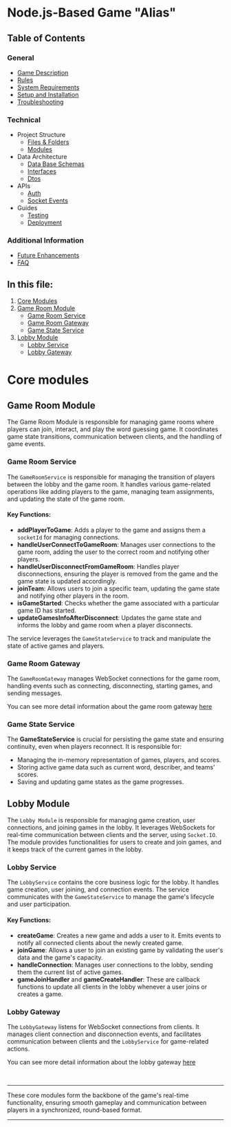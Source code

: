 # Node.js-Based Game "Alias"

## Table of Contents

### General

- [Game Description](../../README.md#game-description)
- [Rules](../../README.md#rules)
- [System Requirements](../../README.md#system-requirements)
- [Setup and Installation](../../README.md#system-requirements#setup-and-installation)
- [Troubleshooting](../../README.md#system-requirements#troubleshooting)

### Technical

- Project Structure
    - [Files & Folders](./files-and-folders.md#directory-structure)
    - [Modules](#core-modules)
- Data Architecture
    - [Data Base Schemas](./database-schemas.md#structure)
    - [Interfaces](#game-interfaces-documentation)
    - [Dtos](./dtos.md#dtos)
- APIs
    - [Auth](../APIs/auth.md#authentication)
    - [Socket Events](../APIs/socket-events.md#socket-events-documentation)
- Guides
    - [Testing](../guides/testing.md#running-tests-in-nestjs-with-jest)
    - [Deployment](../guides/deployment.md#deploying-a-nestjs-application-to-heroku)

### Additional Information

- [Future Enhancements](../future-enhancements.md#future-enhancements)
- [FAQ](../FAQ.md#faq)

## In this file:

1. [Core Modules](#core-modules)
2. [Game Room Module](#game-room-module)
   - [Game Room Service](#game-room-service)
   - [Game Room Gateway](#game-room-gateway)
   - [Game State Service](#game-state-service)
3. [Lobby Module](#lobby-module)
   - [Lobby Service](#lobby-service)
   - [Lobby Gateway](#lobby-gateway)


# Core modules

## Game Room Module

The Game Room Module is responsible for managing game rooms where players can join, interact, and play the word guessing game. It coordinates game state transitions, communication between clients, and the handling of game events.

### Game Room Service

The `GameRoomService` is responsible for managing the transition of players between the lobby and the game room. It handles various game-related operations like adding players to the game, managing team assignments, and updating the state of the game room.

#### Key Functions:
- **addPlayerToGame**: Adds a player to the game and assigns them a `socketId` for managing connections.
- **handleUserConnectToGameRoom**: Manages user connections to the game room, adding the user to the correct room and notifying other players.
- **handleUserDisconnectFromGameRoom**: Handles player disconnections, ensuring the player is removed from the game and the game state is updated accordingly.
- **joinTeam**: Allows users to join a specific team, updating the game state and notifying other players in the room.
- **isGameStarted**: Checks whether the game associated with a particular game ID has started.
- **updateGamesInfoAfterDisconnect**: Updates the game state and informs the lobby and game room when a player disconnects.

The service leverages the `GameStateService` to track and manipulate the state of active games and players.

### Game Room Gateway

The `GameRoomGateway` manages WebSocket connections for the game room, handling events such as connecting, disconnecting, starting games, and sending messages.

You can see more detail information about the game room gateway [here](../APIs/socket-events.md#game-room-gateway) 

### Game State Service

The **GameStateService** is crucial for persisting the game state and ensuring continuity, even when players reconnect. It is responsible for:
- Managing the in-memory representation of games, players, and scores.
- Storing active game data such as current word, describer, and teams' scores.
- Saving and updating game states as the game progresses.


## Lobby Module

The `Lobby Module` is responsible for managing game creation, user connections, and joining games in the lobby. It leverages WebSockets for real-time communication between clients and the server, using `Socket.IO`. The module provides functionalities for users to create and join games, and it keeps track of the current games in the lobby.

### Lobby Service

The `LobbyService` contains the core business logic for the lobby. It handles game creation, user joining, and connection events. The service communicates with the `GameStateService` to manage the game's lifecycle and user participation.

#### Key Functions:
- **createGame**: Creates a new game and adds a user to it. Emits events to notify all connected clients about the newly created game.
- **joinGame**: Allows a user to join an existing game by validating the user's data and the game's capacity.
- **handleConnection**: Manages user connections to the lobby, sending them the current list of active games.
- **gameJoinHandler** and **gameCreateHandler**: These are callback functions to update all clients in the lobby whenever a user joins or creates a game.

### Lobby Gateway

The `LobbyGateway` listens for WebSocket connections from clients. It manages client connection and disconnection events, and facilitates communication between clients and the `LobbyService` for game-related actions.

You can see more detail information about the lobby gateway [here](../APIs/socket-events.md#lobby-gateway) 

<br>

---

These core modules form the backbone of the game's real-time functionality, ensuring smooth gameplay and communication between players in a synchronized, round-based format.

---

